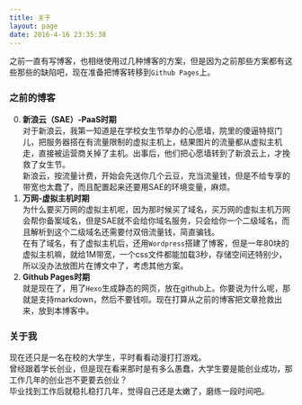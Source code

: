 ```yaml
---
title: 关于
layout: page
date: 2016-4-16 23:35:38
---
```

之前一直有写博客，也相继使用过几种博客的方案，但是因为之前那些方案都有这些那些的缺陷吧，现在准备把博客转移到`Github Pages`上。

### 之前的博客
0. **新浪云（SAE）-PaaS时期**  
对于新浪云，我第一知道是在学校女生节举办的心愿墙，院里的傻逼特抠门儿，把服务器搭在有流量限制的虚拟主机上，结果图片的流量都从虚拟主机走，直接被运营商关掉了主机。出事后，他们把心愿墙转到了新浪云上，才挽救了女生节。  
新浪云，按流量计费，开始会先送你几个云豆，充当流量钱，但是不给专享的带宽也太蠢了，而且配置起来还要用SAE的环境变量，麻烦。
0. **万网-虚拟主机时期**  
为什么要买万网的虚拟主机呢，因为那时候买了域名，买万网的虚拟主机万网会帮你备案域名，但是SAE就不会给你域名服务，只会给你一个二级域名，而且解析到这个二级域名还需要付双倍流量钱，简直骗钱。  
在有了域名，有了虚拟主机后，还用`Wordpress`搭建了博客，但是一年80块的虚拟主机嘛，就给1M带宽，一个css文件都能加载3秒，存储空间还特别少，所以没办法放图片在博文中了，考虑其他方案。
0. **Github Pages时期**  
就是现在了，用了`Hexo`生成静态的网页，放在github上。你要说为什么呢，那就是支持markdown，然后不要钱呗。现在打算从之前的博客把文章抢救出来，放到本博客中。

### 关于我
现在还只是一名在校的大学生，平时看看动漫打打游戏。  
曾经跟着学长创业，但是现在看来那时是有多么愚蠢，大学生要是能创业成功，那工作几年的创业岂不更要去创业？  
毕业找到工作后就稳扎稳打几年，觉得自己还是太嫩了，磨练一段时间吧。
